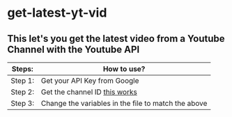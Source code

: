 # get-latest-yt-vid

## This let's you get the latest video from a Youtube Channel with the Youtube API

|Steps:|  How to use? |
|------------------------|--|
|Step 1:| Get your API Key from Google |
|Step 2:| Get the channel ID [this works](https://commentpicker.com/youtube-channel-id.php)|
|Step 3:| Change the variables in the file to match the above|

